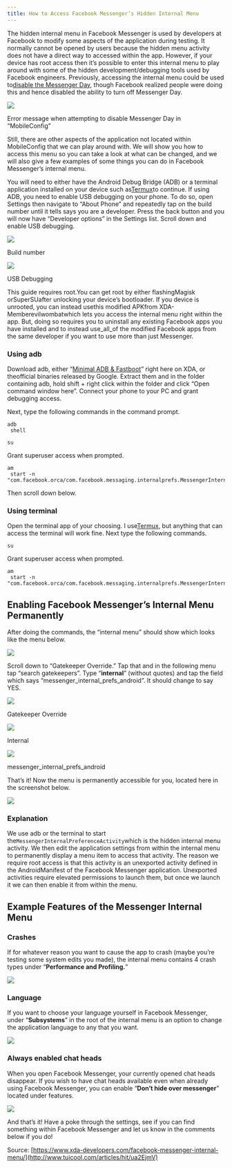 ```yaml
---
title: How to Access Facebook Messenger’s Hidden Internal Menu
---
```


The hidden internal menu in Facebook Messenger is used by developers at Facebook to modify some aspects of the application during testing. It normally cannot be opened by users because the hidden menu activity does not have a direct way to accessed within the app. However, if your device has root access then it’s possible to enter this internal menu to play around with some of the hidden development/debugging tools used by Facebook engineers. Previously, accessing the internal menu could be used to[disable the Messenger Day](https://www.xda-developers.com/disable-facebook-messenger-day-android/), though Facebook realized people were doing this and hence disabled the ability to turn off Messenger Day.

![](http://img0.tuicool.com/Vju6rmZ.png)

Error message when attempting to disable Messenger Day in “MobileConfig”

Still, there are other aspects of the application not located within MobileConfig that we can play around with. We will show you how to access this menu so you can take a look at what can be changed, and we will also give a few examples of some things you can do in Facebook Messenger’s internal menu.

You will need to either have the Android Debug Bridge \(ADB\) or a terminal application installed on your device such as[Termux](https://play.google.com/store/apps/details?id=com.termux&hl=en)to continue. If using ADB, you need to enable USB debugging on your phone. To do so, open Settings then navigate to “About Phone” and repeatedly tap on the build number until it tells says you are a developer. Press the back button and you will now have “Developer options” in the Settings list. Scroll down and enable USB debugging.

![](http://img2.tuicool.com/i63uMvj.png!web)

Build number

![](http://img1.tuicool.com/ZjEBZvu.png!web)

USB Debugging

This guide requires root.You can get root by either flashingMagisk orSuperSUafter unlocking your device’s bootloader. If you device is unrooted, you can instead usethis modified APKfrom XDA-Memberevilwombatwhich lets you access the internal menu right within the app. But, doing so requires you to uninstall any existing Facebook apps you have installed and to instead use_all_of the modified Facebook apps from the same developer if you want to use more than just Messenger.

### Using adb

Download adb, either “[Minimal ADB & Fastboot](https://forum.xda-developers.com/showthread.php?t=2317790)” right here on XDA, or theofficial binaries released by Google. Extract them and in the folder containing adb, hold shift + right click within the folder and click “Open command window here”. Connect your phone to your PC and grant debugging access.

Next, type the following commands in the command prompt.

```
adb
 shell
```

```
su
```

Grant superuser access when prompted.

```
am
 start -n 
"com.facebook.orca/com.facebook.messaging.internalprefs.MessengerInternalPreferenceActivity"
```

Then scroll down below.

### Using terminal

Open the terminal app of your choosing. I use[Termux](https://play.google.com/store/apps/details?id=com.termux&hl=en), but anything that can access the terminal will work fine. Next type the following commands.

```
su
```

Grant superuser access when prompted.

```
am
 start -n 
"com.facebook.orca/com.facebook.messaging.internalprefs.MessengerInternalPreferenceActivity"
```

## Enabling Facebook Messenger’s Internal Menu Permanently

After doing the commands, the “internal menu” should show which looks like the menu below.

![](http://img0.tuicool.com/IBnIjyN.png!web)

Scroll down to “Gatekeeper Override.” Tap that and in the following menu tap “search gatekeepers”. Type “**internal**” \(without quotes\) and tap the field which says “messenger\_internal\_prefs\_android”. It should change to say YES.

![](http://img2.tuicool.com/AVbq6fr.png!web)

Gatekeeper Override

![](http://img1.tuicool.com/73YFzu.png!web)

Internal

![](http://img0.tuicool.com/QjIrIfF.png!web)

messenger\_internal\_prefs\_android

That’s it! Now the menu is permanently accessible for you, located here in the screenshot below.

![](http://img0.tuicool.com/bYFnYzq.png!web)

### Explanation

We use adb or the terminal to start the`MessengerInternalPreferenceActivity`which is the hidden internal menu activity. We then edit the application settings from within the internal menu to permanently display a menu item to access that activity. The reason we require root access is that this activity is an unexported activity defined in the AndroidManifest of the Facebook Messenger application. Unexported activities require elevated permissions to launch them, but once we launch it we can then enable it from within the menu.

## Example Features of the Messenger Internal Menu

### Crashes

If for whatever reason you want to cause the app to crash \(maybe you’re testing some system edits you made\), the internal menu contains 4 crash types under “**Performance and Profiling.**”

![](http://img2.tuicool.com/mimyEje.png!web)

### Language

If you want to choose your language yourself in Facebook Messenger, under “**Subsystems**” in the root of the internal menu is an option to change the application language to any that you want.

![](http://img0.tuicool.com/fqIveev.png!web)

### Always enabled chat heads

When you open Facebook Messenger, your currently opened chat heads disappear. If you wish to have chat heads available even when already using Facebook Messenger, you can enable “**Don’t hide over messenger**” located under features.

![](http://img0.tuicool.com/yIzuInI.png!web)

And that’s it! Have a poke through the settings, see if you can find something within Facebook Messenger and let us know in the comments below if you do!



Source: [https://www.xda-developers.com/facebook-messenger-internal-menu/](http://www.tuicool.com/articles/hit/ua2EjmV)

